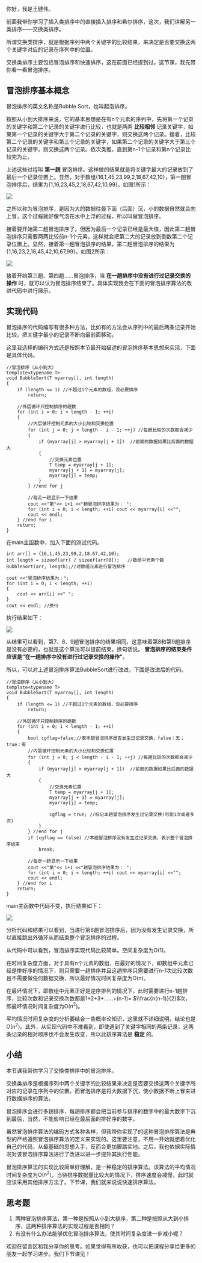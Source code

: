 你好，我是王健伟。

前面我带你学习了插入类排序中的直接插入排序和希尔排序，这次，我们讲解另一类排序——交换类排序。

所谓交换类排序，就是根据序列中两个关键字的比较结果，来决定是否要交换这两个关键字对应的记录在序列中的位置。

交换类排序主要包括冒泡排序和快速排序，这在前面已经提到过。这节课，我先带你看一看冒泡排序。

## 冒泡排序基本概念

冒泡排序的英文名称是Bubble Sort，也叫起泡排序。

按照从小到大排序来说，它的基本思想是在有n个元素的序列中，先将第一个记录的关键字和第二个记录的关键字进行比较，也就是两两 **比较相邻** 记录关键字，如果第一个记录的关键字大于第二个记录的关键字，则交换这两个记录。接着，比较第二个记录的关键字和第三个记录的关键字，如果第二个记录的关键字大于第三个记录的关键字，则交换这两个记录。依次类推，直到第n-1个记录和第n个记录比较完为止。

上述这些过程叫 **第一趟** 冒泡排序。这样做的结果就是将关键字最大的记录放到了最后一个记录位置上。显然，对于数组{16,1,45,23,99,2,18,67,42,10}，第一趟冒泡排序后，结果为{1,16,23,45,2,18,67,42,10,99}。如图1所示：

![](https://static001.geekbang.org/resource/image/38/b5/38e2879cd4f2439a70c66b84c725e6b5.jpg?wh=2134x1087)

之所以称为冒泡排序，是因为大的数据往最下面（后面）沉，小的数据自然就会向上冒，这个过程就好像气泡在水中上浮的过程，所以叫做冒泡排序。

接着要开始第二趟冒泡排序了。但因为最后一个记录已经是最大值，因此第二趟冒泡排序只需要两两比较前n-1个元素，这样就会把第二大的记录放到倒数第二个记录位置上。显然，接着第一趟冒泡排序的结果，第二趟冒泡排序的结果为{1,16,23,2,18,45,42,10,67,99}。如图2所示：

![](https://static001.geekbang.org/resource/image/a7/b5/a794250919fb623yy77c318d73f7c4b5.jpg?wh=2134x697)

接着开始第三趟、第四趟……冒泡排序，当 **在一趟排序中没有进行过记录交换的操作** 时，就可以认为冒泡排序结束了。具体实现我会在下面的冒泡排序算法的改进代码中进行展示。

## 实现代码

冒泡排序的代码编写有很多种方法，比如有的方法会从序列中的最后两条记录开始比较，把关键字最小的记录不断向最前面移动。

这里我选择的编码方式还是按照本节最开始描述的冒泡排序基本思想来实现，下面是具体代码。

```plain
//冒泡排序（从小到大）
template<typename T>
void BubbleSort(T myarray[], int length)
{
	if (length <= 1) //不超过1个元素的数组，没必要排序
		return;

	//外层循环只控制排序的趟数
	for (int i = 0; i < length - 1; ++i)
	{
		//内层循环控制元素的大小比较和交换位置
		for (int j = 0; j < length - i - 1; ++j) //每趟比较的次数都会减少
		{
			if (myarray[j] > myarray[j + 1])  //前面的数据如果比后面的数据大
			{
				//交换元素位置
				T temp = myarray[j + 1];
				myarray[j + 1] = myarray[j];
				myarray[j] = temp;
			}
		} //end for j

		//每走一趟显示一下结果
		cout <<"第"<< i+1 <<"趟冒泡排序结果为： ";
		for (int i = 0; i < length; ++i) cout << myarray[i] <<"";
		cout << endl;
	} //end for i
	return;
}

```

在main主函数中，加入下面的测试代码。

```plain
int arr[] = {16,1,45,23,99,2,18,67,42,10};
int length = sizeof(arr) / sizeof(arr[0]);   //数组中元素个数
BubbleSort(arr, length);//对数组元素进行冒泡排序

cout <<"冒泡排序结果为：";
for (int i = 0; i < length; ++i)
{
	cout << arr[i] <<" ";
}
cout << endl; //换行

```

执行结果如下：

![](https://static001.geekbang.org/resource/image/7y/e8/7yy0a79800970590774c56e4e0aa72e8.jpg?wh=2850x1278)

从结果可以看到，第7、8、9趟冒泡排序的结果相同，这意味着第8和第9趟排序是没有必要的，也就是这个算法可以提前结束。换句话说。 **冒泡排序的结束条件应该是“在一趟排序中没有进行过记录交换的操作”**。

所以，可以对上述冒泡排序算法BubbleSort进行改进，下面是改进后的代码。

```plain
//冒泡排序（从小到大）
template<typename T>
void BubbleSort(T myarray[], int length)
{
	if (length <= 1) //不超过1个元素的数组，没必要排序
		return;

	//外层循环只控制排序的趟数
	for (int i = 0; i < length - 1; ++i)
	{
		bool cgflag=false;//表本趟冒泡排序是否发生过记录交换，false：无；true：有
		//内层循环控制元素的大小比较和交换位置
		for (int j = 0; j < length - i - 1; ++j) //每趟比较的次数都会减少
		{
			if (myarray[j] > myarray[j + 1])  //前面的数据如果比后面的数据大
			{
				//交换元素位置
				T temp = myarray[j + 1];
				myarray[j + 1] = myarray[j];
				myarray[j] = temp;

				cgflag = true; //标记本趟冒泡排序发生过记录交换(可能1次或者多次)
			}
		} //end for j
		if (cgflag == false) //本趟冒泡排序没有发生过记录交换，表示整个冒泡排序结束
			break;

		//每走一趟显示一下结果
		cout <<"第"<< i+1 <<"趟冒泡排序结果为： ";
		for (int i = 0; i < length; ++i) cout << myarray[i] <<"";
		cout << endl;
	} //end for i
	return;
}

```

main主函数中代码不变，执行结果如下：

![](https://static001.geekbang.org/resource/image/c8/b8/c88a58655eecdbd6b29e48f9f6c0c5b8.jpg?wh=2828x912)

分析代码和结果可以看到，当进行第8趟冒泡排序后，因为没有发生记录交换，所以直接跳出外循环从而结束整个冒泡排序的过程。

从代码中可以看到，冒泡排序实现代码比较简单。空间复杂度为O(1)。

在时间复杂度方面，对于具有n个元素的数组，在最好的情况下，即数组中元素已经是排好序的情况下，则只需要一趟排序并且这趟排序只需要进行n-1次比较次数且不需要做任何数据交换，所以最好情况时间复杂度为O(n)。

在最坏情况下，即数组中元素正好是逆序排列的情况下，此时需要进行n-1趟排序，比较次数和记录交换次数都是1+2+3+……+(n-1)= $\\frac{n(n-1)}{2}$次，即最坏情况时间复杂度为O($n^{2}$)。

平均情况时间复杂度的分析要结合一些概率论知识，这里就不详细说明，结论也是O($n^{2}$)。此外，从实现代码中不难看到，即使遇到了关键字相同的两条记录，这两条记录的相对顺序也不会发生改变，所以此排序算法是 **稳定** 的。

## 小结

本节课我带你学习了交换类排序中的冒泡排序。

交换类排序是根据序列中两个关键字的比较结果来决定是否要交换这两个关键字所对应的记录在序列中的位置。而冒泡排序是将大数据下沉，使小数据不断上冒来进行数据排序的算法。

冒泡排序会进行多趟排序，每趟排序都会把当前参与排序的数字中的最大数字下沉到最后，当然，不能影响已经在最后面的排好序的数字。

虽然冒泡排序算法的编码方式各种各样，但我带你实现了的这种冒泡排序算法是典型的严格遵照冒泡排序算法的定义来实现的。这里要注意，不用一开始就想着优化自己的代码，从最基础的思想入手，反而会更加脚踏实地。之后，我也依据实际情况对该冒泡排序算法进行了改进以进一步提升其执行性能。

冒泡排序算法的实现比较简单好理解，是一种稳定的排序算法。该算法的平均情况时间复杂度为O($n^{2}$)，当待排序数据量比较大的情况下，排序速度会减慢，此时就应该采用其他排序方法了。下节课，我们就来说说快速排序算法。

## 思考题

1. 两种冒泡排序算法，第一种是按照从小到大排序，第二种是按照从大到小排序，这两种排序算法的实现过程是否相同？
2. 有没有什么办法能够优化冒泡排序算法，使其时间复杂度进一步减小呢？

欢迎在留言区和我分享你的思考。如果觉得有所收获，也可以把课程分享给更多的朋友一起学习进步。我们下节课见！